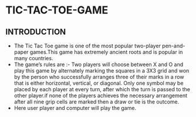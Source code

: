 # **TIC-TAC-TOE-GAME**

## INTRODUCTION

- The Tic Tac Toe game is one of the most popular two-player pen-and-paper games.This game has extremely ancient roots and is popular in many countries.
- The game’s rules are :- 
Two players will choose between X and O and play this game by alternately marking the squares in a 3X3 grid and won by the person who successfully arranges three of     their marks in a row that is either horizontal, vertical, or diagonal. Only one symbol may be placed by each player at every turn, after which the turn is passed to     the other player.if none of the players achieves the necessary arrangement after all nine grip cells are marked then a draw or tie is the outcome.
- Here user player and computer will play the game.


